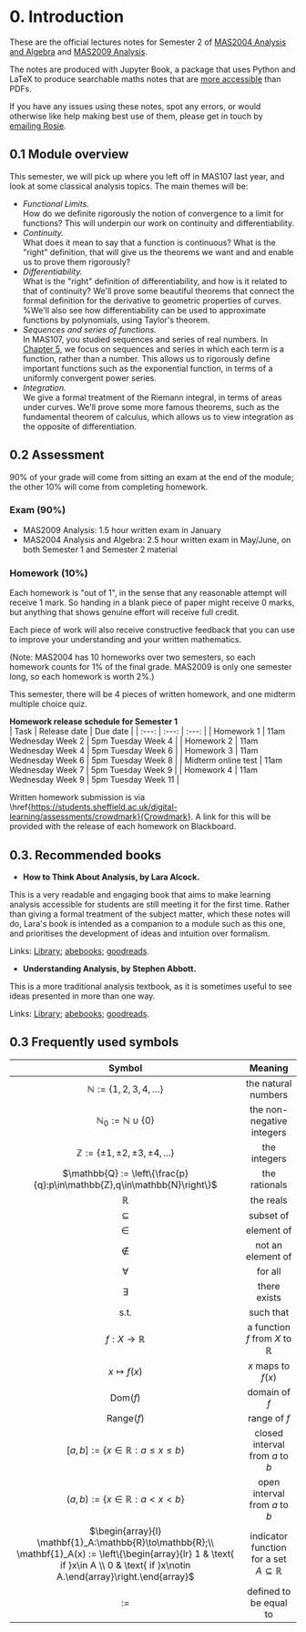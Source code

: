 # 0. Introduction

These are the official lectures notes for Semester 2 of [MAS2004 Analysis and Algebra](https://sites.google.com/sheffield.ac.uk/somasstudentintranet/programme-study-information/module-choice/somas-module-directory/somas-module-directory-202425/mas2004-analysis-and-algebra) and [MAS2009 Analysis](https://sites.google.com/sheffield.ac.uk/somasstudentintranet/programme-study-information/module-choice/somas-module-directory/somas-module-directory-202425/mas2009-analysis). 

The notes are produced with Jupyter Book, a package that uses Python and LaTeX to produce searchable maths notes that are [more accessible](https://abestshef.github.io/jupyter/Intro.html) than PDFs. 

If you have any issues using these notes, spot any errors, or would otherwise like help making best use of them, please get in touch by [emailing Rosie](mailto:r.j.shewellbrockway@sheffield.ac.uk).

## 0.1 Module overview 

This semester, we will pick up where you left off in MAS107 last year, and look at some classical analysis topics. The main themes will be:

- *Functional Limits.* <br> How do we definite rigorously the notion of convergence to a limit for functions? This will underpin our work on continuity and differentiability.
- *Continuity.* <br> What does it mean to say that a function is continuous? What is the "right" definition, that will give us the theorems we want and and enable us to prove them rigorously?
- *Differentiability.* <br> What is the "right" definition of differentiability, and how is it related to that of continuity? We'll prove some beautiful theorems that connect the formal definition for the derivative to geometric properties of curves. %We'll also see how differentiability can be used to approximate functions by polynomials, using Taylor's theorem.
- *Sequences and series of functions.* <br> In MAS107, you studied sequences and series of real numbers. In [Chapter 5](chap:seq&seriesoffns), we focus on sequences and series in which each term is a function, rather than a number. This allows us to rigorously define important functions such as the exponential function, in terms of a uniformly convergent power series.
- *Integration.* <br> We give a formal treatment of the Riemann integral, in terms of areas under curves. We'll prove some more famous theorems, such as the fundamental theorem of calculus, which allows us to view integration as the opposite of differentiation.

## 0.2 Assessment

90\% of your grade will come from sitting an exam at the end of the module; the other 10\% will come from completing homework.

### Exam (90\%)

- MAS2009 Analysis: 1.5 hour written exam in January
- MAS2004 Analysis and Algebra: 2.5 hour written exam in May/June, on both Semester 1 and Semester 2 material

### Homework (10\%)

Each homework is "out of 1", in the sense that any reasonable attempt will receive 1 mark. So handing in a blank piece of paper might receive 0 marks, but anything that shows genuine effort will receive full credit.

Each piece of work will also receive constructive feedback that you can use to improve your understanding and your written mathematics.

(Note: MAS2004 has 10 homeworks over two semesters, so each homework counts for 1\% of the final grade. MAS2009 is only one semester long, so each homework is worth 2\%.)

This semester, there will be 4 pieces of written homework, and one midterm multiple choice quiz.

**Homework release schedule for Semester 1** <br>
| Task | Release date | Due date |
| :---: | :---: | :---: |
| Homework 1 | 11am Wednesday Week 2 | 5pm Tuesday Week 4 |
| Homework 2 | 11am Wednesday Week 4 | 5pm Tuesday Week 6 |
| Homework 3 | 11am Wednesday Week 6 | 5pm Tuesday Week 8 |
| Midterm online test | 11am Wednesday Week 7 | 5pm Tuesday Week 9 |
| Homework 4 | 11am Wednesday Week 9 | 5pm Tuesday Week 11 |

Written homework submission is via \href{https://students.sheffield.ac.uk/digital-learning/assessments/crowdmark}{Crowdmark}. A link for this will be provided with the release of each homework on Blackboard.

## 0.3. Recommended books

- **How to Think About Analysis, by Lara Alcock.**

This is a very readable and engaging book that aims to make learning analysis accessible for students are still meeting it for the first time. Rather than giving a formal treatment of the subject matter, which these notes will do, Lara's book is intended as a companion to a module such as this one, and prioritises the development of ideas and intuition over formalism.

Links: [Library](https://find.shef.ac.uk/permalink/f/15enftp/44SFD_ALMA_DS51268789000001441); [abebooks](https://www.abebooks.co.uk/9780198723530/Think-Analysis-Alcock-Lara-0198723539/plp); [goodreads](https://www.goodreads.com/book/show/24683010-how-to-think-about-analysis).

- **Understanding Analysis, by Stephen Abbott.**

This is a more traditional analysis textbook, as it is sometimes useful to see ideas presented in more than one way.

Links: [Library](https://find.shef.ac.uk/permalink/f/1lephdb/44SFD_ALMA_DS51360822510001441); [abebooks](-https://www.abebooks.co.uk/9781493950263/Understanding-Analysis-Stephen-Abbott-1493950266/plp); [goodreads](https://www.goodreads.com/book/show/26457662-understanding-analysis).



## 0.3 Frequently used symbols

| Symbol | Meaning |
| :---: | :---: |
| $\mathbb{N} := \{1,2,3,4,\ldots\}$ | the natural numbers |
| $\mathbb{N}_0 := \mathbb{N}\cup\{0\}$ | the non-negative integers |
| $\mathbb{Z} := \{\pm 1,\pm 2,\pm 3,\pm 4,...\}$ | the integers |
| $\mathbb{Q} := \left\{\frac{p}{q}:p\in\mathbb{Z},q\in\mathbb{N}\right\}$ | the rationals |
| $\mathbb{R}$ | the reals |
| $\subseteq$ | subset of |
| $\in$ | element of |
| $\notin$ | not an element of |
| $\forall$ | for all |
| $\exists$ | there exists |
| s.t. | such that |
| $f:X\to\mathbb{R}$ | a function $f$ from $X$ to $\mathbb{R}$ |
| $x\mapsto f(x)$ | $x$ maps to $f(x)$ |
| $\text{Dom}(f)$ | domain of $f$ |
| $\text{Range}(f)$ | range of $f$ |
| $[a,b]:=\{x\in\mathbb{R}:a\leq x\leq b\}$ | closed interval from $a$ to $b$ |
| $(a,b):=\{x\in\mathbb{R}:a<x<b\}$ | open interval from $a$ to $b$ |
| $\begin{array}{l} \mathbf{1}_A:\mathbb{R}\to\mathbb{R};\\ \mathbf{1}_A(x) := \left\{\begin{array}{lr} 1 & \text{ if }x\in A \\ 0 & \text{ if }x\notin A.\end{array}\right.\end{array}$ | indicator function for a set $A\subseteq\mathbb{R}$ |
| $:=$ | defined to be equal to |
